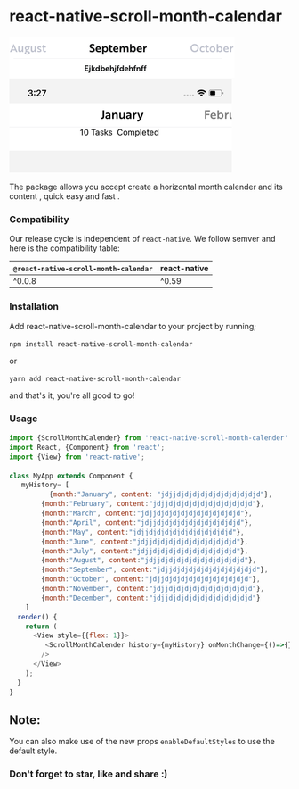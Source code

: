 # react-native-scroll-month-calendar 
<img src="img/img1.png" alt="image1" style="" />

<img src="img/img2.png" alt="image2" style="" />


The package allows you accept  create a horizontal month calender and its content , quick  easy and fast  .

### Compatibility

Our release cycle is independent of `react-native`. We follow semver and here is the compatibility table:

| `@react-native-scroll-month-calendar` | react-native |
| :------------------------------- | ------------ |
| ^0.0.8                             | ^0.59        |

### [](https://github.com/Ifechukwudaniel/react-native-scroll-month-calendar#installation)Installation

Add react-native-scroll-month-calendar  to your project by running;

`npm install react-native-scroll-month-calendar`

or

`yarn add react-native-scroll-month-calendar`

and that's it, you're all good to go!

### [](https://github.com/Ifechukwudaniel/react-native-scroll-month-calendar#usage)Usage

```javascript
import {ScrollMonthCalender} from 'react-native-scroll-month-calender'
import React, {Component} from 'react';
import {View} from 'react-native';

class MyApp extends Component {
   myHistory= [
          {month:"January", content: "jdjjdjdjdjdjdjdjdjdjdjdjd"},
        {month:"February", content:"jdjjdjdjdjdjdjdjdjdjdjdjd"},
        {month:"March", content:"jdjjdjdjdjdjdjdjdjdjdjdjd"},
        {month:"April", content:"jdjjdjdjdjdjdjdjdjdjdjdjd"},
        {month:"May", content:"jdjjdjdjdjdjdjdjdjdjdjdjd"},
        {month:"June", content:"jdjjdjdjdjdjdjdjdjdjdjdjd"},
        {month:"July", content:"jdjjdjdjdjdjdjdjdjdjdjdjd"},
        {month:"August", content:"jdjjdjdjdjdjdjdjdjdjdjdjd"},
        {month:"September", content:"jdjjdjdjdjdjdjdjdjdjdjdjd"},
        {month:"October", content:"jdjjdjdjdjdjdjdjdjdjdjdjd"},
        {month:"November", content:"jdjjdjdjdjdjdjdjdjdjdjdjd"},
        {month:"December", content:"jdjjdjdjdjdjdjdjdjdjdjdjd"}
    ]
  render() {
    return (
      <View style={{flex: 1}}>
         <ScrollMonthCalender history={myHistory} onMonthChange={()=>{}}/>
        />
      </View>
    );
  }
}

```

## Note:

You can also make use of the new props `enableDefaultStyles` to use the default style.

### Don't forget to star, like and share :)
